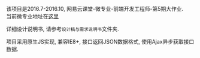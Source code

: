 该项目是2016.7-2016.10, 网易云课堂-微专业-前端开发工程师-第5期大作业.   
当前微专业地址在[这里](http://mooc.study.163.com/smartSpec/detail/12001.htm)

详细设计说明书, 请参考`设计稿与需求说明书`文件夹.  

项目采用原生JS实现, 兼容IE8+, 接口返回JSON数据格式, 使用Ajax异步获取接口数据.


